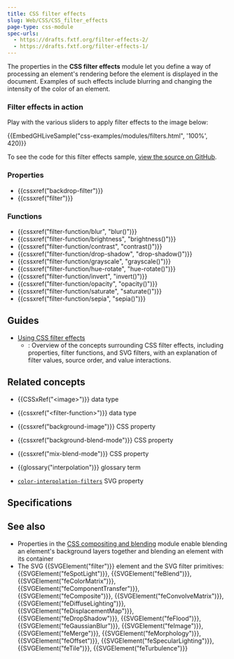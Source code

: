 ```yaml
---
title: CSS filter effects
slug: Web/CSS/CSS_filter_effects
page-type: css-module
spec-urls:
  - https://drafts.fxtf.org/filter-effects-2/
  - https://drafts.fxtf.org/filter-effects-1/
---
```




The properties in the **CSS filter effects** module let you define a way of processing an element's rendering before the element is displayed in the document. Examples of such effects include blurring and changing the intensity of the color of an element.

### Filter effects in action

Play with the various sliders to apply filter effects to the image below:

{{EmbedGHLiveSample("css-examples/modules/filters.html", '100%', 420)}}

To see the code for this filter effects sample, [view the source on GitHub](https://github.com/mdn/css-examples/blob/main/modules/filters.html).

### Properties

- {{cssxref("backdrop-filter")}}
- {{cssxref("filter")}}

### Functions

- {{cssxref("filter-function/blur", "blur()")}}
- {{cssxref("filter-function/brightness", "brightness()")}}
- {{cssxref("filter-function/contrast", "contrast()")}}
- {{cssxref("filter-function/drop-shadow", "drop-shadow()")}}
- {{cssxref("filter-function/grayscale", "grayscale()")}}
- {{cssxref("filter-function/hue-rotate", "hue-rotate()")}}
- {{cssxref("filter-function/invert", "invert()")}}
- {{cssxref("filter-function/opacity", "opacity()")}}
- {{cssxref("filter-function/saturate", "saturate()")}}
- {{cssxref("filter-function/sepia", "sepia()")}}

## Guides

- [Using CSS filter effects](/Web/CSS/CSS_filter_effects/Using_filter_effects)
  - : Overview of the concepts surrounding CSS filter effects, including properties, filter functions, and SVG filters, with an explanation of filter values, source order, and value interactions.

## Related concepts

- {{CSSxRef("&lt;image&gt;")}} data type
- {{cssxref("&lt;filter-function&gt;")}} data type

- {{cssxref("background-image")}} CSS property
- {{cssxref("background-blend-mode")}} CSS property
- {{cssxref("mix-blend-mode")}} CSS property

- {{glossary("interpolation")}} glossary term

- [`color-interpolation-filters`](/Web/SVG/Attribute/color-interpolation-filters) SVG property

## Specifications



## See also

- Properties in the [CSS compositing and blending](/Web/CSS/CSS_compositing_and_blending) module enable blending an element's background layers together and blending an element with its container
- The SVG {{SVGElement("filter")}} element and the SVG filter primitives: {{SVGElement("feSpotLight")}}, {{SVGElement("feBlend")}}, {{SVGElement("feColorMatrix")}}, {{SVGElement("feComponentTransfer")}}, {{SVGElement("feComposite")}}, {{SVGElement("feConvolveMatrix")}}, {{SVGElement("feDiffuseLighting")}}, {{SVGElement("feDisplacementMap")}}, {{SVGElement("feDropShadow")}}, {{SVGElement("feFlood")}}, {{SVGElement("feGaussianBlur")}}, {{SVGElement("feImage")}}, {{SVGElement("feMerge")}}, {{SVGElement("feMorphology")}}, {{SVGElement("feOffset")}}, {{SVGElement("feSpecularLighting")}}, {{SVGElement("feTile")}}, {{SVGElement("feTurbulence")}}
